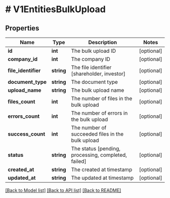 # # V1EntitiesBulkUpload

## Properties

Name | Type | Description | Notes
------------ | ------------- | ------------- | -------------
**id** | **int** | The bulk upload ID | [optional]
**company_id** | **int** | The company ID | [optional]
**file_identifier** | **string** | The file identifier [shareholder, investor] | [optional]
**document_type** | **string** | The document type | [optional]
**upload_name** | **string** | The bulk upload name | [optional]
**files_count** | **int** | The number of files in the bulk upload | [optional]
**errors_count** | **int** | The number of errors in the bulk upload | [optional]
**success_count** | **int** | The number of succeeded files in the bulk upload | [optional]
**status** | **string** | The status [pending, processing, completed, failed] | [optional]
**created_at** | **string** | The created at timestamp | [optional]
**updated_at** | **string** | The updated at timestamp | [optional]

[[Back to Model list]](../../README.md#models) [[Back to API list]](../../README.md#endpoints) [[Back to README]](../../README.md)
